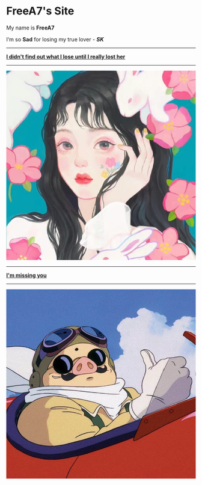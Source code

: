 # FreeA7's Site

My name is **FreeA7** 

I‘m so **Sad** for losing my true lover - ___SK___

***
**<u>I didn't find out what I lose until I really lost her</u>**

***
![redpig](images/sk.jpg)

***

**<u>I'm missing you</u>**

***

![redpig](images/redpig.jpg)

